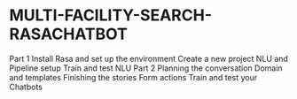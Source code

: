 # MULTI-FACILITY-SEARCH-RASACHATBOT
Part 1
Install Rasa and set up the environment
Create a new project
NLU and Pipeline setup
Train and test NLU
Part 2
Planning the conversation
Domain and templates
Finishing the stories
Form actions
Train and test your Chatbots
